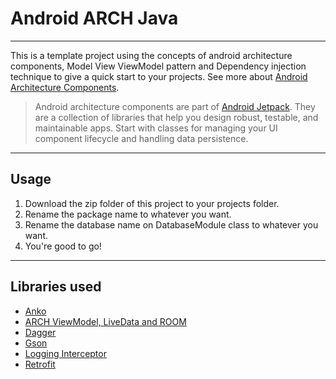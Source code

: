 # Android ARCH Java

----
This is a template project using the concepts of android architecture components, Model View ViewModel pattern and Dependency injection technique to give a quick start to your projects. See more about [Android Architecture Components](https://developer.android.com/topic/libraries/architecture/).

>Android architecture components are part of [Android Jetpack](https://developer.android.com/jetpack/). They are a collection of libraries that help you design robust, testable, and maintainable apps. Start with classes for managing your UI component lifecycle and handling data persistence.

----
## Usage
1. Download the zip folder of this project to your projects folder.
2. Rename the package name to whatever you want.
3. Rename the database name on DatabaseModule class to whatever you want.
4. You're good to go!

----
## Libraries used
* [Anko](https://github.com/Kotlin/anko)
* [ARCH ViewModel, LiveData and ROOM](https://developer.android.com/topic/libraries/architecture/adding-components)
* [Dagger](https://github.com/google/dagger)
* [Gson](https://github.com/google/gson)
* [Logging Interceptor](https://github.com/square/okhttp/tree/master/okhttp-logging-interceptor)
* [Retrofit](https://github.com/square/retrofit)